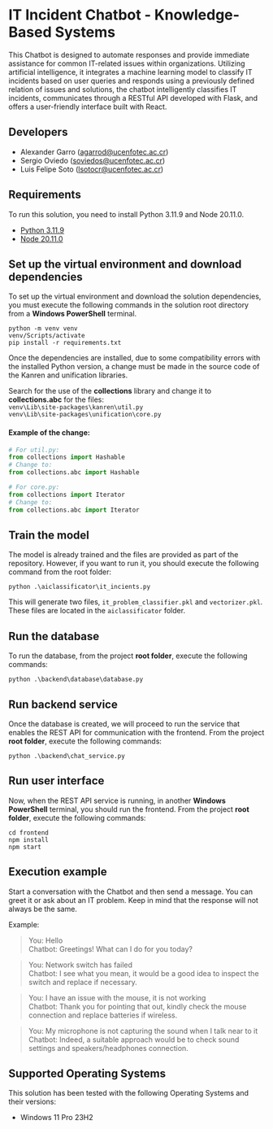 # IT Incident Chatbot - Knowledge-Based Systems
This Chatbot is designed to automate responses and provide immediate assistance for common IT-related issues within organizations. Utilizing artificial intelligence, it integrates a machine learning model to classify IT incidents based on user queries and responds using a previously defined relation of issues and solutions, the chatbot intelligently classifies IT incidents, communicates through a RESTful API developed with Flask, and offers a user-friendly interface built with React.

## Developers

* Alexander Garro (agarrod@ucenfotec.ac.cr)
* Sergio Oviedo (soviedos@ucenfotec.ac.cr)
* Luis Felipe Soto (lsotocr@ucenfotec.ac.cr)

## Requirements
To run this solution, you need to install Python 3.11.9 and Node 20.11.0.
* [Python 3.11.9](https://www.python.org/downloads/release/python-3119/)
* [Node 20.11.0](https://nodejs.org/en/blog/release/v20.11.0)

## Set up the virtual environment and download dependencies
To set up the virtual environment and download the solution dependencies, you must execute the following commands in the solution root directory from a **Windows PowerShell** terminal.
```
python -m venv venv
venv/Scripts/activate
pip install -r requirements.txt
```    
Once the dependencies are installed, due to some compatibility errors with the installed Python version, a change must be made in the source code of the Kanren and unification libraries.

Search for the use of the **collections** library and change it to **collections.abc** for the files:   
```venv\Lib\site-packages\kanren\util.py```  
```venv\Lib\site-packages\unification\core.py```

#### Example of the change:
``` py
# For util.py:   
from collections import Hashable  
# Change to:    
from collections.abc import Hashable

# For core.py:   
from collections import Iterator   
# Change to:      
from collections.abc import Iterator
```

## Train the model
The model is already trained and the files are provided as part of the repository. However, if you want to run it, you should execute the following command from the root folder:   
```
python .\aiclassificator\it_incients.py
```   

This will generate two files, `it_problem_classifier.pkl` and `vectorizer.pkl`. These files are located in the `aiclassificator` folder.

## Run the database
To run the database, from the project **root folder**, execute the following commands:
``` 
python .\backend\database\database.py
```

## Run backend service
Once the database is created, we will proceed to run the service that enables the REST API for communication with the frontend. From the project **root folder**, execute the following commands:
```
python .\backend\chat_service.py
```

## Run user interface
Now, when the REST API service is running, in another **Windows PowerShell** terminal, you should run the frontend. From the project **root folder**, execute the following commands:
```
cd frontend
npm install
npm start
```

## Execution example
Start a conversation with the Chatbot and then send a message. You can greet it or ask about an IT problem. Keep in mind that the response will not always be the same.

Example:   
> You: Hello   
> Chatbot: Greetings! What can I do for you today?  

> You: Network switch has failed   
> Chatbot: I see what you mean, it would be a good idea to inspect the switch and replace if necessary.

> You: I have an issue with the mouse, it is not working    
> Chatbot: Thank you for pointing that out, kindly check the mouse connection and replace batteries if wireless.    

> You: My microphone is not capturing the sound when I talk near to it  
> Chatbot: Indeed, a suitable approach would be to check sound settings and speakers/headphones connection. 

## Supported Operating Systems   
This solution has been tested with the following Operating Systems and their versions:  
- Windows 11 Pro 23H2

